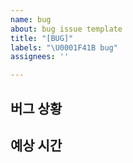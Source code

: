 ```yaml
---
name: bug
about: bug issue template
title: "[BUG]"
labels: "\U0001F41B bug"
assignees: ''

---
```


## 버그 상황

## 예상 시간
